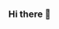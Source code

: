 ### Hi there 👋

<!--
**Tessd0416/Tessd0416** is a ✨ _special_ ✨ repository because its `README.md` (this file) appears on your GitHub profile.

Here are some ideas to get you started:

- 🔭 I’m currently working on myself
- 🌱 I’m currently learning Github Pilot, Pilates, Vegan Cooking 
- 👯 I’m looking to collaborate on bringing GitHub to the tehcnical savey, non-dev users, just as Microsoft brought deskktops to the home users, this is a game changer
- 💬 Ask me about my 3 dogs, Agile, SAFe!  
- 📫 How to reach me: www.linkedin.com/in/theresadoris
- 😄 Pronouns: depends on my husbands view!!
- ⚡ Fun fact: I owned a find dinning resturant. 
-->
